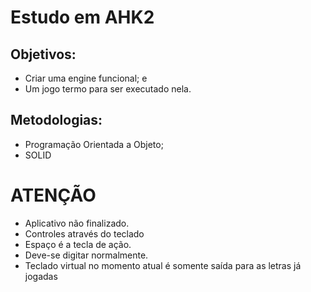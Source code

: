 # Estudo em AHK2

## Objetivos:

- Criar uma engine funcional; e
- Um jogo termo para ser executado nela.

## Metodologias:

- Programação Orientada a Objeto;
- SOLID

# **ATENÇÃO**

- Aplicativo não finalizado.
- Controles através do teclado
-   Espaço é a tecla de ação.
- Deve-se digitar normalmente.
-   Teclado virtual no momento atual é somente saída para as letras já jogadas
